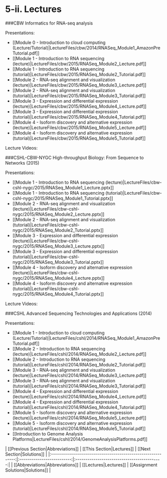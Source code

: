 # 5-ii. Lectures

###CBW Informatics for RNA-seq analysis

Presentations:

* [[Module 0 - Introduction to cloud computing (Lecture/Tutorial)|LectureFiles/cbw/2014/RNASeq_Module1_AmazonPreTutorial.pdf]]
* [[Module 1 - Introduction to RNA sequencing (lecture)|LectureFiles/cbw/2015/RNASeq_Module2_Lecture.pdf]]
* [[Module 1 - Introduction to RNA sequencing (tutorial)|LectureFiles/cbw/2015/RNASeq_Module2_Tutorial.pdf]]
* [[Module 2 - RNA-seq alignment and visualization (lecture)|LectureFiles/cbw/2015/RNASeq_Module3_Lecture.pdf]]
* [[Module 2 - RNA-seq alignment and visualization (tutorial)|LectureFiles/cbw/2015/RNASeq_Module3_Tutorial.pdf]]
* [[Module 3 - Expression and differential expression (lecture)|LectureFiles/cbw/2015/RNASeq_Module4_Lecture.pdf]]
* [[Module 3 - Expression and differential expression (tutorial)|LectureFiles/cbw/2015/RNASeq_Module4_Tutorial.pdf]]
* [[Module 4 - Isoform discovery and alternative expression (lecture)|LectureFiles/cbw/2015/RNASeq_Module5_Lecture.pdf]]
* [[Module 4 - Isoform discovery and alternative expression (tutorial)|LectureFiles/cbw/2015/RNASeq_Module5_Tutorial.pdf]]

Lecture Videos:

###CSHL-CBW-NYGC High-throughput Biology: From Sequence to Networks (2015)

Presentations:

* [[Module 1 - Introduction to RNA sequencing (lecture)|LectureFiles/cbw-cshl-nygc/2015/RNASeq_Module1_Lecture.pptx]]
* [[Module 1 - Introduction to RNA sequencing (tutorial)|LectureFiles/cbw-cshl-nygc/2015/RNASeq_Module1_Tutorial.pptx]]
* [[Module 2 - RNA-seq alignment and visualization (lecture)|LectureFiles/cbw-cshl-nygc/2015/RNASeq_Module2_Lecture.pptx]]
* [[Module 2 - RNA-seq alignment and visualization (tutorial)|LectureFiles/cbw-cshl-nygc/2015/RNASeq_Module2_Tutorial.pptx]]
* [[Module 3 - Expression and differential expression (lecture)|LectureFiles/cbw-cshl-nygc/2015/RNASeq_Module3_Lecture.pptx]]
* [[Module 3 - Expression and differential expression (tutorial)|LectureFiles/cbw-cshl-nygc/2015/RNASeq_Module3_Tutorial.pptx]]
* [[Module 4 - Isoform discovery and alternative expression (lecture)|LectureFiles/cbw-cshl-nygc/2015/RNASeq_Module4_Lecture.pptx]]
* [[Module 4 - Isoform discovery and alternative expression (tutorial)|LectureFiles/cbw-cshl-nygc/2015/RNASeq_Module4_Tutorial.pptx]]

Lecture Videos:


###CSHL Advanced Sequencing Technologies and Applications (2014)

Presentations:

* [[Module 1 - Introduction to cloud computing (Lecture/Tutorial)|LectureFiles/cshl/2014/RNASeq_Module1_AmazonPreTutorial.pdf]]
* [[Module 2 - Introduction to RNA sequencing (lecture)|LectureFiles/cshl/2014/RNASeq_Module2_Lecture.pdf]]
* [[Module 2 - Introduction to RNA sequencing (tutorial)|LectureFiles/cshl/2014/RNASeq_Module2_Tutorial.pdf]]
* [[Module 3 - RNA-seq alignment and visualization (lecture)|LectureFiles/cshl/2014/RNASeq_Module3_Lecture.pdf]]
* [[Module 3 - RNA-seq alignment and visualization (tutorial)|LectureFiles/cshl/2014/RNASeq_Module3_Tutorial.pdf]]
* [[Module 4 - Expression and differential expression (lecture)|LectureFiles/cshl/2014/RNASeq_Module4_Lecture.pdf]]
* [[Module 4 - Expression and differential expression (tutorial)|LectureFiles/cshl/2014/RNASeq_Module4_Tutorial.pdf]]
* [[Module 5 - Isoform discovery and alternative expression (lecture)|LectureFiles/cshl/2014/RNASeq_Module5_Lecture.pdf]]
* [[Module 5 - Isoform discovery and alternative expression (tutorial)|LectureFiles/cshl/2014/RNASeq_Module5_Tutorial.pdf]]
* [[Introduction to Genome Analysis Platforms|LectureFiles/cshl/2014/GenomeAnalysisPlatforms.pdf]]


| [[Previous Section|Abbreviations]]       | [[This Section|Lectures]] | [[Next Section|Solutions]]   |
|:------------------------------------------------------------:|:--------------------------:|:-------------------------------------------:|
| [[Abbreviations|Abbreviations]] | [[Lectures|Lectures]]    | [[Assignment Solutions|Solutions]] |

